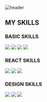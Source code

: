 ![header](https://capsule-render.vercel.app/api?type=waving&color=gradient&customColorList=0,2,2,5,30&height=300&text=Sunukkk's%20Github&animation=fadeIn&fontColor=ffffff&fontAlign=60&fontAlignY=42&desc=Welcome!&descAlignY=20&descAlign=88)

## MY SKILLS ##

### BASIC SKILLS ###
<a href="/" target="_blank"><img src="https://img.shields.io/badge/Javascript-EEE?style=for-the-badge&logo=javascript&logoColor=F7DF1E"/></a> 
<a href="/" target="_blank"><img src="https://img.shields.io/badge/html5-EEE?style=for-the-badge&logo=html5&logoColor=E34F26"/></a> 
<a href="/" target="_blank"><img src="https://img.shields.io/badge/css3-EEE?style=for-the-badge&logo=css3&logoColor=1572B6"/></a>
<a href="/" target="_blank"><img src="https://img.shields.io/badge/sass-EEE?style=for-the-badge&logo=sass&logoColor=CC6699"/></a> 

### REACT SKILLS ###
<a href="/" target="_blank"><img src="https://img.shields.io/badge/react-EEE?style=for-the-badge&logo=react&logoColor=61DAFB"/></a> 
<a href="/" target="_blank"><img src="https://img.shields.io/badge/redux-EEE?style=for-the-badge&logo=sass&logoColor=764ABC"/></a> 
<a href="/" target="_blank"><img src="https://img.shields.io/badge/nextdotjs-EEE?style=for-the-badge&logo=sass&logoColor=000000"/></a> 

### DESIGN SKILLS ###
<a href="/" target="_blank"><img src="https://img.shields.io/badge/photoshop-EEE?style=for-the-badge&logo=adobephotoshop&logoColor=31A8FF"/></a> 
<a href="/" target="_blank"><img src="https://img.shields.io/badge/illustrator-EEE?style=for-the-badge&logo=adobeillustrator&logoColor=FF9A00"/></a> 
<a href="/" target="_blank"><img src="https://img.shields.io/badge/figma-EEE?style=for-the-badge&logo=figma&logoColor=F24E1E"/></a> 



<!--
**sunukkk/sunukkk** is a ✨ _special_ ✨ repository because its `README.md` (this file) appears on your GitHub profile.

Here are some ideas to get you started:

- 🔭 I’m currently working on ...
- 🌱 I’m currently learning ...
- 👯 I’m looking to collaborate on ...
- 🤔 I’m looking for help with ...
- 💬 Ask me about ...
- 📫 How to reach me: ...
- 😄 Pronouns: ...
- ⚡ Fun fact: ...
-->
